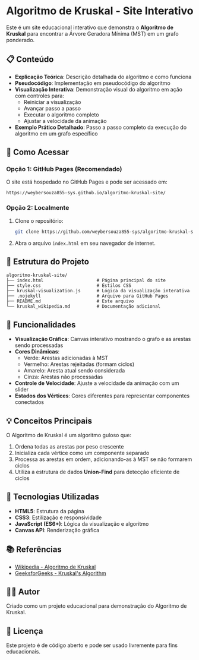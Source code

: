 # Algoritmo de Kruskal - Site Interativo

Este é um site educacional interativo que demonstra o **Algoritmo de Kruskal** para encontrar a Árvore Geradora Mínima (MST) em um grafo ponderado.

## 📋 Conteúdo

- **Explicação Teórica**: Descrição detalhada do algoritmo e como funciona
- **Pseudocódigo**: Implementação em pseudocódigo do algoritmo
- **Visualização Interativa**: Demonstração visual do algoritmo em ação com controles para:
  - Reiniciar a visualização
  - Avançar passo a passo
  - Executar o algoritmo completo
  - Ajustar a velocidade da animação
- **Exemplo Prático Detalhado**: Passo a passo completo da execução do algoritmo em um grafo específico

## 🚀 Como Acessar

### Opção 1: GitHub Pages (Recomendado)
O site está hospedado no GitHub Pages e pode ser acessado em:
```
https://weybersouza855-sys.github.io/algoritmo-kruskal-site/
```

### Opção 2: Localmente
1. Clone o repositório:
   ```bash
   git clone https://github.com/weybersouza855-sys/algoritmo-kruskal-site.git
   ```
2. Abra o arquivo `index.html` em seu navegador de internet.

## 📁 Estrutura do Projeto

```
algoritmo-kruskal-site/
├── index.html                    # Página principal do site
├── style.css                     # Estilos CSS
├── kruskal-visualization.js      # Lógica da visualização interativa
├── .nojekyll                     # Arquivo para GitHub Pages
├── README.md                     # Este arquivo
└── kruskal_wikipedia.md          # Documentação adicional
```

## 🎯 Funcionalidades

- **Visualização Gráfica**: Canvas interativo mostrando o grafo e as arestas sendo processadas
- **Cores Dinâmicas**: 
  - Verde: Arestas adicionadas à MST
  - Vermelho: Arestas rejeitadas (formam ciclos)
  - Amarelo: Aresta atual sendo considerada
  - Cinza: Arestas não processadas
- **Controle de Velocidade**: Ajuste a velocidade da animação com um slider
- **Estados dos Vértices**: Cores diferentes para representar componentes conectados

## 💡 Conceitos Principais

O Algoritmo de Kruskal é um algoritmo guloso que:
1. Ordena todas as arestas por peso crescente
2. Inicializa cada vértice como um componente separado
3. Processa as arestas em ordem, adicionando-as à MST se não formarem ciclos
4. Utiliza a estrutura de dados **Union-Find** para detecção eficiente de ciclos

## 🔧 Tecnologias Utilizadas

- **HTML5**: Estrutura da página
- **CSS3**: Estilização e responsividade
- **JavaScript (ES6+)**: Lógica da visualização e algoritmo
- **Canvas API**: Renderização gráfica

## 📚 Referências

- [Wikipedia - Algoritmo de Kruskal](https://en.wikipedia.org/wiki/Kruskal%27s_algorithm)
- [GeeksforGeeks - Kruskal's Algorithm](https://www.geeksforgeeks.org/kruskals-minimum-spanning-tree-algorithm-greedy-algo-2/)

## 👨‍💻 Autor

Criado como um projeto educacional para demonstração do Algoritmo de Kruskal.

## 📝 Licença

Este projeto é de código aberto e pode ser usado livremente para fins educacionais.
